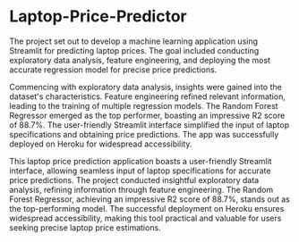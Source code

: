 # Laptop-Price-Predictor

The project set out to develop a machine learning application using Streamlit for predicting laptop prices. The goal included conducting exploratory data analysis, feature engineering, and deploying the most accurate regression model for precise price predictions.

Commencing with exploratory data analysis, insights were gained into the dataset's characteristics. Feature engineering refined relevant information, leading to the training of multiple regression models. The Random Forest Regressor emerged as the top performer, boasting an impressive R2 score of 88.7%. The user-friendly Streamlit interface simplified the input of laptop specifications and obtaining price predictions. The app was successfully deployed on Heroku for widespread accessibility.

This laptop price prediction application boasts a user-friendly Streamlit interface, allowing seamless input of laptop specifications for accurate price predictions. The project conducted insightful exploratory data analysis, refining information through feature engineering. The Random Forest Regressor, achieving an impressive R2 score of 88.7%, stands out as the top-performing model. The successful deployment on Heroku ensures widespread accessibility, making this tool practical and valuable for users seeking precise laptop price estimations.
